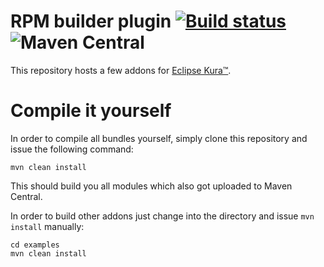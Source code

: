 # RPM builder plugin [![Build status](https://api.travis-ci.org/ctron/kura-addons.svg)](https://travis-ci.org/ctron/kura-addons) ![Maven Central](https://img.shields.io/maven-central/v/de.dentrassi.kura.addons/kura-addons.svg)

This repository hosts a few addons for [Eclipse Kura™](https://eclipse.org/kura "Link to Eclipse Kura™").

# Compile it yourself

In order to compile all bundles yourself, simply clone this repository and issue the following command:

```shell
mvn clean install
```

This should build you all modules which also got uploaded to Maven Central.

In order to build other addons just change into the directory and issue `mvn install` manually:

```shell
cd examples
mvn clean install
```